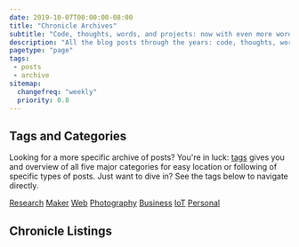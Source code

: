 ```yaml
---
date: 2019-10-07T00:00:00-08:00
title: "Chronicle Archives"
subtitle: "Code, thoughts, words, and projects: now with even more words!"
description: "All the blog posts through the years: code, thoughts, words, and projects."
pagetype: "page"
tags:
 - posts
 - archive
sitemap:
  changefreq: "weekly"
  priority: 0.8
---
```


## Tags and Categories

Looking for a more specific archive of posts? You're in luck: <a href="/tags/">tags</a> gives you and overview of all five major categories for easy location or following of specific types of posts. Just want to dive in? See the tags below to navigate directly.

<p id="tags">
  <p><a href="/tags/research/" aria-label="Read posts about Research">Research</a> <a href="/tags/maker/" aria-label="Read posts about Maker projects">Maker</a> <a href="/tags/web/" aria-label="Read posts about the Web Platform">Web</a> <a href="/tags/photography/" aria-label="Read posts about Photography and Film">Photography</a> <a href="/tags/business/" aria-label="Read posts about Business and Management">Business</a> <a href="/tags/iot/" aria-label="Read posts about Internet of Things">IoT</a> <a href="/tags/personal/" aria-label="Read posts about my personal adventures">Personal</a></p>
</p>

## Chronicle Listings
